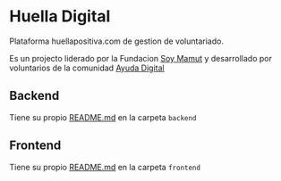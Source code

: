 # Huella Digital

Plataforma huellapositiva.com de gestion de voluntariado.

Es un projecto liderado por la Fundacion [Soy Mamut](https://soymamut.com) y desarrollado por voluntarios de la comunidad [Ayuda Digital](https://ayudadigital.org)

## Backend

Tiene su propio [README.md](backend/readme) en la carpeta `backend`

## Frontend

Tiene su propio [README.md](backend/readme) en la carpeta `frontend`
